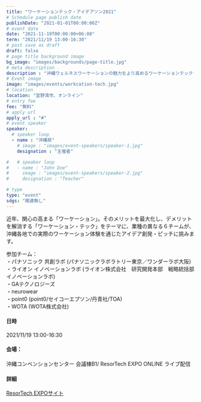 ```yaml
---
title: "ワーケーションテック・アイデアソン2021"
# Schedule page publish date
publishDate: "2021-01-01T00:00:00Z"
# event date
date: "2021-11-19T00:00:00+06:00"
term: "2021/11/19 13:00-16:30"
# post save as draft
draft: false
# page title background image
bg_image: "images/backgrounds/page-title.jpg"
# meta description
description : "沖縄ウェルネスワーケーションの魅力をより高めるワーケーションテック・アイデアソン2021"
# Event image
image: "images/events/workcation-tech.jpg"
# location
location: "宜野湾市、オンライン"
# entry fee
fee: "無料"
# apply url
apply_url : "#"
# event speaker
speaker:
  # speaker loop
  - name : "沖縄県"
    # image : "images/event-speakers/speaker-1.jpg"
    designation : "主催者"

#   # speaker loop
#   - name : "John Doe"
#     image : "images/event-speakers/speaker-2.jpg"
#     designation : "Teacher"

# type
type: "event"
sdgs: "関連無し"
---
```


近年、関心の高まる「ワーケーション」。そのメリットを最大化し、デメリットを解消する「ワーケーション・テック」をテーマに、業種の異なる６チームが、沖縄各地での実際のワーケーション体験を通じたアイデア創発・ピッチに挑みます。  

参加チーム：  
・パナソニック 共創ラボ (パナソニックラボラトリー東京／ワンダーラボ大阪)  
・ライオン イノベーションラボ (ライオン株式会社　研究開発本部　戦略統括部 イノベーションラボ)  
・GAテクノロジーズ  
・neurowear  
・point0 (point0/セイコーエプソン/丹青社/TOA)  
・WOTA (WOTA株式会社)  
  
#### 日時
2021/11/19 13:00-16:30  
  
#### 会場：
沖縄コンベンションセンター 会議棟B1/ ResorTech EXPO ONLINE ライブ配信  
  
#### 詳細
<a href="https://resortech-expo.okinawa/program/event01/" target="_blank">ResorTech EXPOサイト</a>
